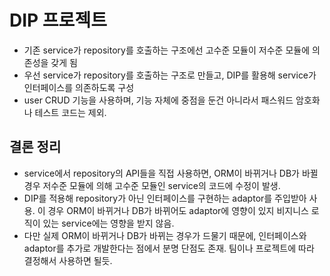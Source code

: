 # DIP 프로젝트

- 기존 service가 repository를 호출하는 구조에선 고수준 모듈이 저수준 모듈에 의존성을 갖게 됨
- 우선 service가 repository를 호출하는 구조로 만들고, DIP를 활용해 service가 인터페이스를 의존하도록 구성
- user CRUD 기능을 사용하며, 기능 자체에 중점을 둔건 아니라서 패스워드 암호화나 테스트 코드는 제외.

## 결론 정리

- service에서 repository의 API들을 직접 사용하면, ORM이 바뀌거나 DB가 바뀔경우 저수준 모듈에 의해 고수준 모듈인 service의 코드에 수정이 발생.
- DIP를 적용해 repository가 아닌 인터페이스를 구현하는 adaptor를 주입받아 사용. 이 경우 ORM이 바뀌거나 DB가 바뀌어도 adaptor에 영향이 있지 비지니스 로직이 있는 service에는 영향을 받지 않음.
- 다만 실제 ORM이 바뀌거나 DB가 바뀌는 경우가 드물기 때문에, 인터페이스와 adaptor를 추가로 개발한다는 점에서 분명 단점도 존재. 팀이나 프로젝트에 따라 결정해서 사용하면 될듯.
